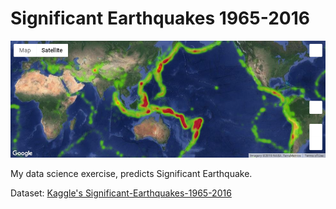 # Significant Earthquakes 1965-2016
![map](https://raw.githubusercontent.com/madeyoga/Significant-Earthquakes-1965-2016/master/img/map%20(1).png)

My data science exercise, predicts Significant Earthquake.

Dataset: [Kaggle's Significant-Earthquakes-1965-2016](https://www.kaggle.com/usgs/earthquake-database)
